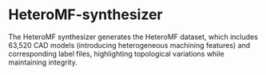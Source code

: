 # HeteroMF-synthesizer
The HeteroMF synthesizer generates the HeteroMF dataset, which includes 63,520 CAD models (introducing heterogeneous machining features) and corresponding label files, highlighting topological variations while maintaining integrity. 
